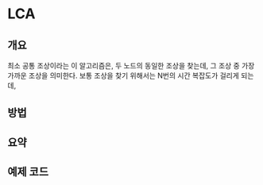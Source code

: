 # LCA

## 개요

최소 공통 조상이라는 이 알고리즘은, 두 노드의 동일한 조상을 찾는데, 그 조상 중 가장 가까운 조상을 의미한다.
보통 조상을 찾기 위해서는 N번의 시간 복잡도가 걸리게 되는데, 
 


## 방법



## 요약


## 예제 코드


```cpp
```